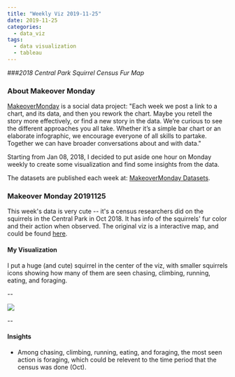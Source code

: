 ```yaml
---
title: "Weekly Viz 2019-11-25"
date: 2019-11-25
categories:
  - data_viz
tags:
  - data visualization
  - tableau
---
```


###*2018 Central Park Squirrel Census Fur Map*


### About Makeover Monday

[MakeoverMonday](http://www.makeovermonday.co.uk/) is a social data project:
"Each week we post a link to a chart, and its data, and then you rework the chart.
Maybe you retell the story more effectively, or find a new story in the data.
We’re curious to see the different approaches you all take. Whether it’s a simple bar chart or an elaborate infographic, we encourage everyone of all skills to partake.
Together we can have broader conversations about and with data."

Starting from Jan 08, 2018, I decided to put aside one hour on Monday weekly to create some visualization and find some insights from the data.

The datasets are published each week at: [MakeoverMonday Datasets](http://www.makeovermonday.co.uk/data/).

### Makeover Monday 20191125

This week's data is very cute -- it's a census researchers did on the squirrels in the Central Park in Oct 2018. It has info of the squirrels' fur color and their action when observed. The original viz is a interactive map, and could be found [here](https://data.cityofnewyork.us/Environment/2018-Squirrel-Census-Fur-Color-Map/fak5-wcft).   

#### My Visualization

I put a huge (and cute) squirrel in the center of the viz, with smaller squirrels icons showing how many of them are seen chasing, climbing, running, eating, and foraging.  

--  
<div class='tableauPlaceholder' id='viz1575352669237' style='position: relative'>
<noscript><a href='#'>
  <img alt=' ' src='https:&#47;&#47;public.tableau.com&#47;static&#47;images&#47;Ma&#47;MakeOverMonday20191125&#47;SquirrelCensus&#47;1_rss.png' style='border: none' />
</a></noscript>
<object class='tableauViz'  style='display:none;'>
  <param name='host_url' value='https%3A%2F%2Fpublic.tableau.com%2F' />
  <param name='embed_code_version' value='3' />
  <param name='site_root' value='' />
  <param name='name' value='MakeOverMonday20191125&#47;SquirrelCensus' />
  <param name='tabs' value='no' />
  <param name='toolbar' value='yes' />
  <param name='static_image' value='https:&#47;&#47;public.tableau.com&#47;static&#47;images&#47;Ma&#47;MakeOverMonday20191125&#47;SquirrelCensus&#47;1.png' />
  <param name='animate_transition' value='yes' />
  <param name='display_static_image' value='yes' />
  <param name='display_spinner' value='yes' />
  <param name='display_overlay' value='yes' />
  <param name='display_count' value='yes' />
</object></div>             
<script type='text/javascript'>             
  var divElement = document.getElementById('viz1575352669237');             
  var vizElement = divElement.getElementsByTagName('object')[0];           
  if ( divElement.offsetWidth > 800 ) { vizElement.style.width='800px';vizElement.style.height='827px';} else if ( divElement.offsetWidth > 500 ) { vizElement.style.width='800px';vizElement.style.height='827px';} else { vizElement.style.width='100%';vizElement.style.height='1927px';}          
  var scriptElement = document.createElement('script');           
  scriptElement.src = 'https://public.tableau.com/javascripts/api/viz_v1.js';      
  vizElement.parentNode.insertBefore(scriptElement, vizElement);              
</script>
  
--  

#### Insights
* Among chasing, climbing, running, eating, and foraging, the most seen action is foraging, which could be relevent to the time period that the census was done (Oct).   

